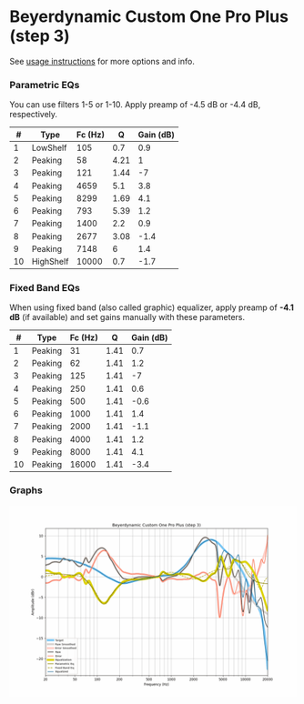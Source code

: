 # Beyerdynamic Custom One Pro Plus (step 3)
See [usage instructions](https://github.com/jaakkopasanen/AutoEq#usage) for more options and info.

### Parametric EQs
You can use filters 1-5 or 1-10. Apply preamp of -4.5 dB or -4.4 dB, respectively.

|   # | Type      |   Fc (Hz) |    Q |   Gain (dB) |
|-----|-----------|-----------|------|-------------|
|   1 | LowShelf  |       105 | 0.7  |         0.9 |
|   2 | Peaking   |        58 | 4.21 |         1   |
|   3 | Peaking   |       121 | 1.44 |        -7   |
|   4 | Peaking   |      4659 | 5.1  |         3.8 |
|   5 | Peaking   |      8299 | 1.69 |         4.1 |
|   6 | Peaking   |       793 | 5.39 |         1.2 |
|   7 | Peaking   |      1400 | 2.2  |         0.9 |
|   8 | Peaking   |      2677 | 3.08 |        -1.4 |
|   9 | Peaking   |      7148 | 6    |         1.4 |
|  10 | HighShelf |     10000 | 0.7  |        -1.7 |

### Fixed Band EQs
When using fixed band (also called graphic) equalizer, apply preamp of **-4.1 dB** (if available) and set gains manually with these parameters.

|   # | Type    |   Fc (Hz) |    Q |   Gain (dB) |
|-----|---------|-----------|------|-------------|
|   1 | Peaking |        31 | 1.41 |         0.7 |
|   2 | Peaking |        62 | 1.41 |         1.2 |
|   3 | Peaking |       125 | 1.41 |        -7   |
|   4 | Peaking |       250 | 1.41 |         0.6 |
|   5 | Peaking |       500 | 1.41 |        -0.6 |
|   6 | Peaking |      1000 | 1.41 |         1.4 |
|   7 | Peaking |      2000 | 1.41 |        -1.1 |
|   8 | Peaking |      4000 | 1.41 |         1.2 |
|   9 | Peaking |      8000 | 1.41 |         4.1 |
|  10 | Peaking |     16000 | 1.41 |        -3.4 |

### Graphs
![](./Beyerdynamic%20Custom%20One%20Pro%20Plus%20(step%203).png)
